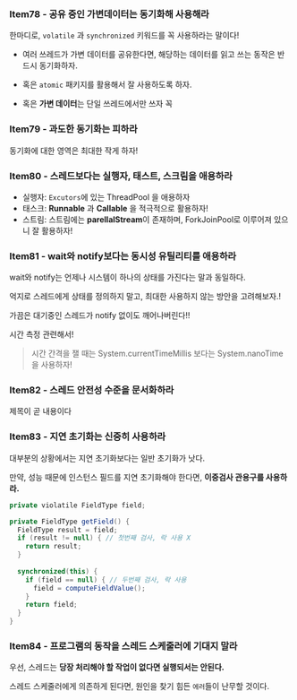 ### Item78 - 공유 중인 가변데이터는 동기화해 사용해라

한마디로, `volatile` 과 `synchronized` 키워드를 꼭 사용하라는 말이다!  

* 여러 쓰레드가 가변 데이터를 공유한다면, 해당하는 데이터를 읽고 쓰는 동작은 반드시 동기화하자. 

* 혹은 `atomic` 패키지를 활용해서 잘 사용하도록 하자. 

* 혹은 **가변 데이터**는 단일 쓰레드에서만 쓰자 꼭

### Item79 - 과도한 동기화는 피하라

동기화에 대한 영역은 최대한 작게 하자!  

### Item80 - 스레드보다는 실행자, 태스트, 스크림을 애용하라

* 실행자: `Excutors`에 있는 ThreadPool 을 애용하자
* 태스크: **Runnable** 과 **Callable** 을 적극적으로 활용하자!
* 스트림: 스트림에는 **parellalStream**이 존재하며, ForkJoinPool로 이루어져 있으니 잘 활용하자!

### Item81 - wait와 notify보다는 동시성 유틸리티를 애용하라

wait와 notify는 언제나 시스템이 하나의 상태를 가진다는 말과 동일하다. 

억지로 스레드에게 상태를 정의하지 말고, 최대한 사용하지 않는 방안을 고려해보자.!

가끔은 대기중인 스레드가 notify 없이도 깨어나버린다!!

시간 측정 관련해서!

> 시간 간격을 잴 때는 System.currentTimeMillis 보다는 System.nanoTime 을 사용하자!  

### Item82 - 스레드 안전성 수준을 문서화하라

제목이 곧 내용이다

### Item83 - 지연 초기화는 신중히 사용하라

대부분의 상황에서는 지연 초기화보다는 일반 초기화가 낫다. 

만약, 성능 때문에 인스턴스 필드를 지연 초기화해야 한다면, **이중검사 관용구를 사용하라.**

```java
private violatile FieldType field;

private FieldType getField() {
  FieldType result = field;
  if (result != null) { // 첫번째 검사, 락 사용 X
    return result;
  }
  
  synchronized(this) {
    if (field == null) { // 두번째 검사, 락 사용
      field = computeFieldValue();
    }
    return field;
  }
}
```

### Item84 - 프로그램의 동작을 스레드 스케줄러에 기대지 말라

우선, 스레드는 **당장 처리해야 할 작업이 없다면 실행되서는 안된다.**  

스레드 스케줄러에게 의존하게 된다면, 원인을 찾기 힘든 `에러`들이 난무할 것이다.